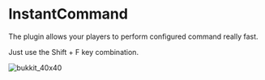 ﻿# InstantCommand
The plugin allows your players to perform configured command really fast.

Just use the Shift + F key combination.

![bukkit_40x40](https://user-images.githubusercontent.com/64419373/131547298-58c2edb4-0793-4459-8445-a165d825aa42.png)
